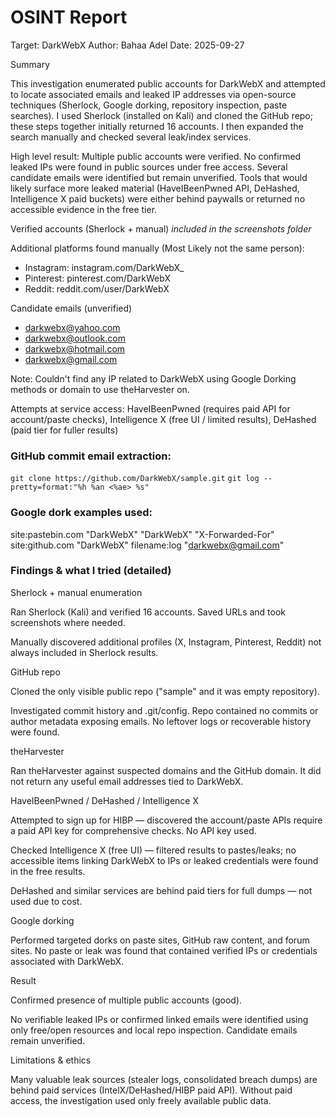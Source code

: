 # OSINT Report

Target: DarkWebX
Author: Bahaa Adel
Date: 2025-09-27

Summary

This investigation enumerated public accounts for DarkWebX and attempted to locate associated emails and leaked IP addresses via open-source techniques (Sherlock, Google dorking, repository inspection, paste searches). I used Sherlock (installed on Kali) and cloned the GitHub repo; these steps together initially returned 16 accounts. I then expanded the search manually and checked several leak/index services.

High level result: Multiple public accounts were verified. No confirmed leaked IPs were found in public sources under free access. Several candidate emails were identified but remain unverified. Tools that would likely surface more leaked material (HaveIBeenPwned API, DeHashed, Intelligence X paid buckets) were either behind paywalls or returned no accessible evidence in the free tier.

Verified accounts (Sherlock + manual)
*included in the screenshots folder*

Additional platforms found manually (Most Likely not the same person):

- Instagram: instagram.com/DarkWebX_
- Pinterest: pinterest.com/DarkWebX
- Reddit: reddit.com/user/DarkWebX

Candidate emails (unverified)

- darkwebx@yahoo.com
- darkwebx@outlook.com
- darkwebx@hotmail.com
- darkwebx@gmail.com


Note: Couldn't find any IP related to DarkWebX using Google Dorking methods or domain to use theHarvester on.

Attempts at service access: HaveIBeenPwned (requires paid API for account/paste checks), Intelligence X (free UI / limited results), DeHashed (paid tier for fuller results)

### GitHub commit email extraction:

`git clone https://github.com/DarkWebX/sample.git`
`git log --pretty=format:"%h %an <%ae> %s"`


### Google dork examples used:

site:pastebin.com "DarkWebX"
"DarkWebX" "X-Forwarded-For"
site:github.com "DarkWebX" filename:log
"darkwebx@gmail.com"

### Findings & what I tried (detailed)

Sherlock + manual enumeration

Ran Sherlock (Kali) and verified 16 accounts. Saved URLs and took screenshots where needed.

Manually discovered additional profiles (X, Instagram, Pinterest, Reddit) not always included in Sherlock results.

GitHub repo

Cloned the only visible public repo ("sample" and it was empty repository).

Investigated commit history and .git/config. Repo contained no commits or author metadata exposing emails. No leftover logs or recoverable history were found.

theHarvester

Ran theHarvester against suspected domains and the GitHub domain. It did not return any useful email addresses tied to DarkWebX.

HaveIBeenPwned / DeHashed / Intelligence X

Attempted to sign up for HIBP — discovered the account/paste APIs require a paid API key for comprehensive checks. No API key used.

Checked Intelligence X (free UI) — filtered results to pastes/leaks; no accessible items linking DarkWebX to IPs or leaked credentials were found in the free results.

DeHashed and similar services are behind paid tiers for full dumps — not used due to cost.

Google dorking

Performed targeted dorks on paste sites, GitHub raw content, and forum sites. No paste or leak was found that contained verified IPs or credentials associated with DarkWebX.

Result

Confirmed presence of multiple public accounts (good).

No verifiable leaked IPs or confirmed linked emails were identified using only free/open resources and local repo inspection. Candidate emails remain unverified.


Limitations & ethics

Many valuable leak sources (stealer logs, consolidated breach dumps) are behind paid services (IntelX/DeHashed/HIBP paid API). Without paid access, the investigation used only freely available public data.





